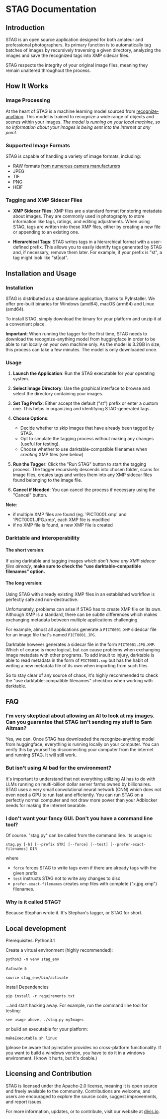 # STAG Documentation

## Introduction

STAG is an open source application designed for both amateur and professional photographers. Its primary function is to automatically tag batches of images by recursively traversing a given directory, analyzing the images and save the recognized tags into XMP sidecar files. 

STAG respects the integrity of your original image files, meaning they remain unaltered throughout the process.

## How It Works

### Image Processing

At the heart of STAG is a machine learning model sourced from [recognize-anything](https://github.com/xinyu1205/recognize-anything). This model is trained to recognize a wide range of objects and scenes within your images. *The model is running on your local machine, so no information about your images is being sent into the internet at any point.*

### Supported Image Formats

STAG is capable of handling a variety of image formats, including:

- RAW formats [from numerous camera manufacturers](https://www.libraw.org/supported-cameras) 
- JPEG
- TIF
- PNG
- HEIF

### Tagging and XMP Sidecar Files

- **XMP Sidecar Files**: XMP files are a standard format for storing metadata about images. They are commonly used in photography to store information like tags, ratings, and editing adjustments. When using STAG, tags are written into these XMP files, either by creating a new file or appending to an existing one.

- **Hierarchical Tags**: STAG writes tags in a hierarchical format with a user-defined prefix. This allows you to easily identify tags generated by STAG and, if necessary, remove them later. For example, if your prefix is "st", a tag might look like "st|cat".

## Installation and Usage

### Installation

STAG is distributed as a standalone application, thanks to PyInstaller. We offer pre-built binaries for Windows (amd64), macOS (arm64) and Linux (amd64).

To install STAG, simply download the binary for your platform and unzip it at a convenient place.

**Important**: When running the tagger for the first time, STAG needs to download the recognize-anything model from huggingface in order to be able to run locally on your own machine only. As the model is 3.2GB in size, this process can take a few minutes. The model is only downloaded once.

### Usage

1. **Launch the Application**: Run the STAG executable for your operating system.
2. **Select Image Directory**: Use the graphical interface to browse and select the directory containing your images. 
3. **Set Tag Prefix**: Either accept the default ("st") prefix or enter a custom one. This helps in organizing and identifying STAG-generated tags.
4. **Choose Options**:
    - Decide whether to skip images that have already been tagged by STAG.
    - Opt to simulate the tagging process without making any changes (useful for testing).
    - Choose whether to use darktable-compatible filenames when *creating* XMP  files (see below)
5. **Run the Tagger**: Click the "Run STAG" button to start the tagging process.  The tagger recursively descends into chosen folder, scans for image files, creates tags and writes them into any XMP sidecar files found belonging to the image file.

6. **Cancel if Needed**: You can cancel the process if necessary using the "Cancel" button.

**Note**:
- if multiple XMP files are found (eg. 'PICT0001.xmp' and 'PICT0001.JPG.xmp', each XMP file is modified
- if no XMP file is found, a new XMP file is created


### Darktable and interoperability

#### The short version: 

If using darktable and tagging images *which don't have any XMP sidecar files already*, **make sure to check the "use darktable-compatible filenames" option.**

#### The long version:

Using STAG with already existing XMP files in an established workflow is perfectly safe and non-destructive.

Unfortunately, problems can arise if STAG has to create XMP file on its own. Although XMP is a standard, there can be subtle differences which makes exchanging metadata between multiple applications challenging.

For example, almost all applications generate a `PICT0001.XMP` sidedcar file for an image file that's named `PICT0001.JPG`.

Darktable however generates a sidecar file in the form `PICT0001.JPG.XMP`. Which of course is more logical, but can cause problems when exchanging image metadata with other programs. To add insult to injury, darktable is able to read metadata in the form of `PICT0001.xmp` but has the habit of writing a new metadata file of its own when importing from such files.

So to stay clear of any source of chaos, it's highly recommended to check the "use darktable-compatible filenames" checkbox when working with darktable.

## FAQ

### I'm very skeptical about allowing an AI to look at my images. Can you guarantee that STAG isn't sending my stuff to Sam Altman?
Yes, we can. Once STAG has downloaded the recognize-anything model from huggingface, everything is running locally on your computer. You can verify this by yourself by disconnecting your computer from the internet and running STAG. It will still work.

### But isn't using AI bad for the environment?
It's important to understand that not everything utilizing AI has to do with LLMs running on multi-billion dollar server farms owned by billionaires. STAG uses a very small convolutional neural network (CNN) which does not even need a GPU to run fast and efficiently. You can run STAG on a perfectly normal computer and not draw more power than your Adblocker needs for making the internet bearable.

### I don't want your fancy GUI. Don't you have a command line tool?
Of course. "stag.py" can be called from the command line. Its usage is:
```
stag.py [-h] [--prefix STR] [--force] [--test] [--prefer-exact-filenames] DIR
```
where
- `force` forces STAG to write tags even if there are already tags with the given prefix
- `test` instructs STAG not to write any changes to disc
- `prefer-exact-filenames` creates xmp files with complete ("x.jpg.xmp") filenames.



### Why is it called STAG?
Because Stephan wrote it. It's Stephan's tagger, or STAG for short.


## Local development

Prerequisites: Python3.1

Create a virtual environment (highly recommended):

    python3 -m venv stag_env

Activate it:

    source stag_env/bin/activate

Install Dependencies

    pip install -r requirements.txt

...and start hacking away. For example, run the command line tool for testing:

    see usage above, ./stag.py myImages

or build an executable for your platform:

    makeExecutable.sh linux

(please be aware that pyinstaller provides no cross-platform functionality. If you want to build a windows version, you have to do it in a windows environment. I know it hurts, but it's doable.)


## Licensing and Contribution

STAG is licensed under the Apache-2.0 license, meaning it is open source and freely available to the community. Contributions are welcome, and users are encouraged to explore the source code, suggest improvements, and report issues.

For more information, updates, or to contribute, visit our website at [divis.io](https://divis.io).

